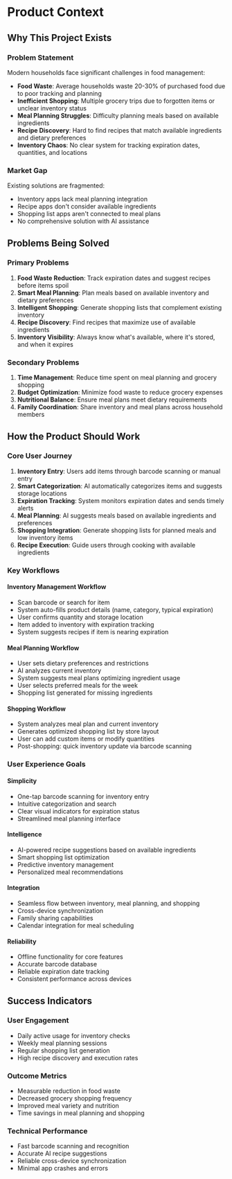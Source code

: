 # Product Context

## Why This Project Exists

### Problem Statement

Modern households face significant challenges in food management:

- **Food Waste**: Average households waste 20-30% of purchased food due to poor tracking and planning
- **Inefficient Shopping**: Multiple grocery trips due to forgotten items or unclear inventory status
- **Meal Planning Struggles**: Difficulty planning meals based on available ingredients
- **Recipe Discovery**: Hard to find recipes that match available ingredients and dietary preferences
- **Inventory Chaos**: No clear system for tracking expiration dates, quantities, and locations

### Market Gap

Existing solutions are fragmented:

- Inventory apps lack meal planning integration
- Recipe apps don't consider available ingredients
- Shopping list apps aren't connected to meal plans
- No comprehensive solution with AI assistance

## Problems Being Solved

### Primary Problems

1. **Food Waste Reduction**: Track expiration dates and suggest recipes before items spoil
2. **Smart Meal Planning**: Plan meals based on available inventory and dietary preferences
3. **Intelligent Shopping**: Generate shopping lists that complement existing inventory
4. **Recipe Discovery**: Find recipes that maximize use of available ingredients
5. **Inventory Visibility**: Always know what's available, where it's stored, and when it expires

### Secondary Problems

1. **Time Management**: Reduce time spent on meal planning and grocery shopping
2. **Budget Optimization**: Minimize food waste to reduce grocery expenses
3. **Nutritional Balance**: Ensure meal plans meet dietary requirements
4. **Family Coordination**: Share inventory and meal plans across household members

## How the Product Should Work

### Core User Journey

1. **Inventory Entry**: Users add items through barcode scanning or manual entry
2. **Smart Categorization**: AI automatically categorizes items and suggests storage locations
3. **Expiration Tracking**: System monitors expiration dates and sends timely alerts
4. **Meal Planning**: AI suggests meals based on available ingredients and preferences
5. **Shopping Integration**: Generate shopping lists for planned meals and low inventory items
6. **Recipe Execution**: Guide users through cooking with available ingredients

### Key Workflows

#### Inventory Management Workflow

- Scan barcode or search for item
- System auto-fills product details (name, category, typical expiration)
- User confirms quantity and storage location
- Item added to inventory with expiration tracking
- System suggests recipes if item is nearing expiration

#### Meal Planning Workflow

- User sets dietary preferences and restrictions
- AI analyzes current inventory
- System suggests meal plans optimizing ingredient usage
- User selects preferred meals for the week
- Shopping list generated for missing ingredients

#### Shopping Workflow

- System analyzes meal plan and current inventory
- Generates optimized shopping list by store layout
- User can add custom items or modify quantities
- Post-shopping: quick inventory update via barcode scanning

### User Experience Goals

#### Simplicity

- One-tap barcode scanning for inventory entry
- Intuitive categorization and search
- Clear visual indicators for expiration status
- Streamlined meal planning interface

#### Intelligence

- AI-powered recipe suggestions based on available ingredients
- Smart shopping list optimization
- Predictive inventory management
- Personalized meal recommendations

#### Integration

- Seamless flow between inventory, meal planning, and shopping
- Cross-device synchronization
- Family sharing capabilities
- Calendar integration for meal scheduling

#### Reliability

- Offline functionality for core features
- Accurate barcode database
- Reliable expiration date tracking
- Consistent performance across devices

## Success Indicators

### User Engagement

- Daily active usage for inventory checks
- Weekly meal planning sessions
- Regular shopping list generation
- High recipe discovery and execution rates

### Outcome Metrics

- Measurable reduction in food waste
- Decreased grocery shopping frequency
- Improved meal variety and nutrition
- Time savings in meal planning and shopping

### Technical Performance

- Fast barcode scanning and recognition
- Accurate AI recipe suggestions
- Reliable cross-device synchronization
- Minimal app crashes and errors
